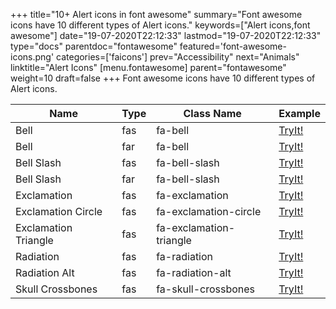 +++
title="10+ Alert icons in font awesome"
summary="Font awesome icons have 10 different types of Alert icons."
keywords=["Alert icons,font awesome"]
date="19-07-2020T22:12:33"
lastmod="19-07-2020T22:12:33"
type="docs"
parentdoc="fontawesome"
featured='font-awesome-icons.png'
categories=['faicons']
prev="Accessibility"
next="Animals"
linktitle="Alert Icons"
[menu.fontawesome]
parent="fontawesome"
weight=10
draft=false
+++
Font awesome icons have 10 different types of Alert icons.<div class='table-responsive'><table class='table'><thead><tr><th>Name</th><th>Type</th><th>Class Name</th><th>Example</th></tr></thead><tbody><tr><td><i class="fas fa-bell"></i>Bell</td><td>fas</td><td>fa-bell</td><td><a href='https://www.angularjswiki.com/fontawesome/fa-bell/' target='_blank'>TryIt!</a></td></tr><tr><td><i class="far fa-bell"></i>Bell</td><td>far</td><td>fa-bell</td><td><a href='https://www.angularjswiki.com/fontawesome/fa-bell/' target='_blank'>TryIt!</a></td></tr><tr><td><i class="fas fa-bell-slash"></i>Bell Slash</td><td>fas</td><td>fa-bell-slash</td><td><a href='https://www.angularjswiki.com/fontawesome/fa-bell-slash/' target='_blank'>TryIt!</a></td></tr><tr><td><i class="far fa-bell-slash"></i>Bell Slash</td><td>far</td><td>fa-bell-slash</td><td><a href='https://www.angularjswiki.com/fontawesome/fa-bell-slash/' target='_blank'>TryIt!</a></td></tr><tr><td><i class="fas fa-exclamation"></i>Exclamation</td><td>fas</td><td>fa-exclamation</td><td><a href='https://www.angularjswiki.com/fontawesome/fa-exclamation/' target='_blank'>TryIt!</a></td></tr><tr><td><i class="fas fa-exclamation-circle"></i>Exclamation Circle</td><td>fas</td><td>fa-exclamation-circle</td><td><a href='https://www.angularjswiki.com/fontawesome/fa-exclamation-circle/' target='_blank'>TryIt!</a></td></tr><tr><td><i class="fas fa-exclamation-triangle"></i>Exclamation Triangle</td><td>fas</td><td>fa-exclamation-triangle</td><td><a href='https://www.angularjswiki.com/fontawesome/fa-exclamation-triangle/' target='_blank'>TryIt!</a></td></tr><tr><td><i class="fas fa-radiation"></i>Radiation</td><td>fas</td><td>fa-radiation</td><td><a href='https://www.angularjswiki.com/fontawesome/fa-radiation/' target='_blank'>TryIt!</a></td></tr><tr><td><i class="fas fa-radiation-alt"></i>Radiation Alt</td><td>fas</td><td>fa-radiation-alt</td><td><a href='https://www.angularjswiki.com/fontawesome/fa-radiation-alt/' target='_blank'>TryIt!</a></td></tr><tr><td><i class="fas fa-skull-crossbones"></i>Skull Crossbones</td><td>fas</td><td>fa-skull-crossbones</td><td><a href='https://www.angularjswiki.com/fontawesome/fa-skull-crossbones/' target='_blank'>TryIt!</a></td></tr></tbody></table></div>
